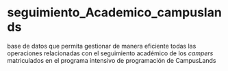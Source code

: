 # seguimiento_Academico_campuslands
 base de datos que permita gestionar de manera eficiente todas las operaciones relacionadas con el seguimiento académico de los *campers* matriculados en el programa intensivo de programación de CampusLands
